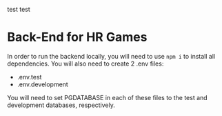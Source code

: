 test test

# Back-End for HR Games

In order to run the backend locally, you will need to use `npm i` to install all dependencies. You will also need to create 2 .env files:

- .env.test
- .env.development

You will need to set PGDATABASE in each of these files to the test and development databases, respectively.
